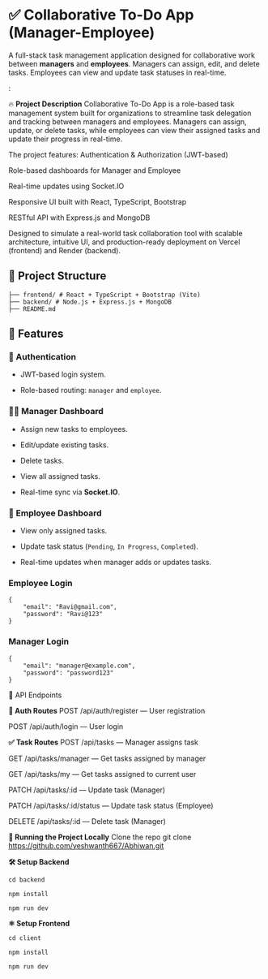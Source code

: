# ✅ Collaborative To-Do App (Manager-Employee)

A full-stack task management application designed for collaborative work between **managers** and **employees**. Managers can assign, edit, and delete tasks. Employees can view and update task statuses in real-time.

:

🔥 **Project Description**
Collaborative To-Do App is a role-based task management system built for organizations to streamline task delegation and tracking between managers and employees. Managers can assign, update, or delete tasks, while employees can view their assigned tasks and update their progress in real-time.

The project features:
Authentication & Authorization (JWT-based)

Role-based dashboards for Manager and Employee

Real-time updates using Socket.IO

Responsive UI built with React, TypeScript, Bootstrap

RESTful API with Express.js and MongoDB

Designed to simulate a real-world task collaboration tool with scalable architecture, intuitive UI, and production-ready deployment on Vercel (frontend) and Render (backend).

## 📂 Project Structure

	├── frontend/ # React + TypeScript + Bootstrap (Vite)
	├── backend/ # Node.js + Express.js + MongoDB
	├── README.md

## 🚀 Features

### 👥 Authentication
- JWT-based login system.

- Role-based routing: `manager` and `employee`.

### 👨‍💼 Manager Dashboard
- Assign new tasks to employees.
  
- Edit/update existing tasks.
  
- Delete tasks.
  
- View all assigned tasks.
  
- Real-time sync via **Socket.IO**.

### 👷 Employee Dashboard
- View only assigned tasks.
  
- Update task status (`Pending`, `In Progress`, `Completed`).
  
- Real-time updates when manager adds or updates tasks.

### Employee Login
	{
  		"email": "Ravi@gmail.com",
  		"password": "Ravi@123"
	}

### Manager Login
	{
  		"email": "manager@example.com",
  		"password": "password123"
	} 

📡 API Endpoints

**🔑 Auth Routes**
POST /api/auth/register — User registration

POST /api/auth/login — User login

**✅ Task Routes**
POST /api/tasks — Manager assigns task

GET /api/tasks/manager — Get tasks assigned by manager

GET /api/tasks/my — Get tasks assigned to current user

PATCH /api/tasks/:id — Update task (Manager)

PATCH /api/tasks/:id/status — Update task status (Employee)

DELETE /api/tasks/:id — Delete task (Manager)


**🧪 Running the Project Locally**
Clone the repo
	git clone https://github.com/yeshwanth667/Abhiwan.git

**🛠 Setup Backend**

	cd backend
 
	npm install
 
	npm run dev

**⚛️ Setup Frontend**

	cd client
 
	npm install
 
	npm run dev



